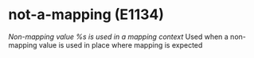 # not-a-mapping (E1134)
*Non-mapping value %s is used in a mapping context* Used when a
non-mapping value is used in place where mapping is expected

